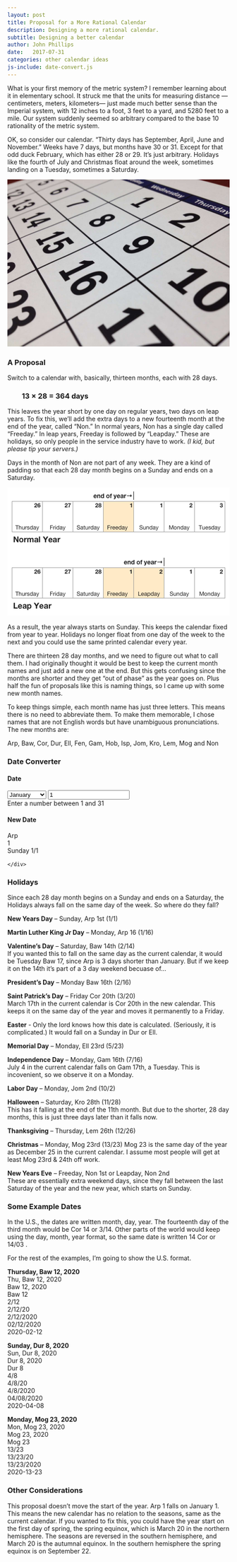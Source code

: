 ```yaml
---
layout: post
title: Proposal for a More Rational Calendar
description: Designing a more rational calendar.
subtitle: Designing a better calendar
author: John Phillips
date:   2017-07-31
categories: other calendar ideas
js-include: date-convert.js
---
```


What is your first memory of the metric system? I remember learning about it in elementary school. It struck me that the units for measuring distance —centimeters, meters, kilometers— just made much better sense than the Imperial system, with 12 inches to a foot, 3 feet to a yard, and 5280 feet to a mile. Our system suddenly seemed so arbitrary compared to the base 10 rationality of the metric system.

OK, so consider our calendar. “Thirty days has September, April, June and November.” Weeks have 7 days, but months have 30 or 31. Except for that odd duck February, which has either 28 or 29. It’s just arbitrary. Holidays like the fourth of July and Christmas float around the week, sometimes landing on a Tuesday, sometimes a Saturday. 


<img src="/img/calendar-closeup.jpg" class="full-width">

### A Proposal 
 
Switch to a calendar with, basically, thirteen months, each with 28 days. 

<h3 style="margin-left: 2em; margin-bottom: 1em;">13 × 28 = 364 days</h3>

This leaves the year short by one day on regular years, two days on leap years. To fix this, we’ll add the extra days to a new fourteenth month at the end of the year, called “Non.” In normal years, Non has a single day called “Freeday.” In leap years, Freeday is followed by “Leapday.” These are holidays, so only people in the service industry have to work. *(I kid, but please tip your servers.)*

Days in the month of Non are not part of any week. They are a kind of padding so that each 28 day month begins on a Sunday and ends on a Saturday.

<img src="/img/calendar-diagram.png" class="lrg">

As a result, the year always starts on Sunday. This keeps the calendar fixed from year to year. Holidays no longer float from one day of the week to the next and you could use the same printed calendar every year.

There are thirteen 28 day months, and we need to figure out what to call them. I had originally thought it would be best to keep the current month names and just add a new one at the end. But this gets confusing since the months are shorter and they get “out of phase” as the year goes on. Plus half the fun of proposals like this is naming things, so I came up with some new month names.

To keep things simple, each month name has just three letters. This means there is no need to abbreviate them. To make them memorable, I chose names that are not English words but have unambiguous pronunciations.  The new months are:

Arp, Baw, Cor, Dur, Ell, Fen, Gam, Hob, Isp, Jom, Kro, Lem, Mog and Non

### Date Converter

<div id="date-convert">
	<div class="current-date">
		<h4>Date</h4>
		<select id="current-month">
			<option value="Jan">January</option>
			<option value="Feb">February</option>
			<option value="Mar">March</option>
			<option value="Apr">April</option>
			<option value="May">May</option>
			<option value="Jun">June</option>
			<option value="Jul">July</option>
			<option value="Aug">August</option>
			<option value="Sep">September</option>
			<option value="Oct">October</option>
			<option value="Nov">November</option>
			<option value="Dec">December</option>
		</select>
		<input id="current-day" type="number" pattern="\d*" value="1">
		<div class="error hidden">
			Enter a number between 1 and <span id="num">31</span>
		</div>
	</div>
	<div class="new-date">
		<h4>New Date</h4>
		<div id="new-month">
			Arp
		</div>
		<div id="new-day">
			1
		</div>
		<div class="">
			<span id="dayofweek">Sunday</span> <span id="short-date">1/1</span>
		</div>
		
	</div>
</div>


### Holidays

Since each 28 day month begins on a Sunday and ends on a Saturday, the Holidays always fall on the same day of the week.  So where do they fall?

**New Years Day** – Sunday, Arp 1st (1/1)

**Martin Luther King Jr Day** – Monday, Arp 16 (1/16)

**Valentine’s Day** – Saturday, Baw 14th (2/14)  
If you wanted this to fall on the same day as the current calendar, it would be Tuesday Baw 17, since Arp is 3 days shorter than January. But if we keep it on the 14th it’s part of a 3 day weekend becuase of…

**President’s Day** – Monday Baw 16th (2/16)

**Saint Patrick’s Day** – Friday Cor 20th (3/20)  
March 17th in the current calendar is Cor 20th in the new calendar. This keeps it on the same day of the year and moves it permanently to a Friday.

**Easter**  - Only the lord knows how this date is calculated. (Seriously, it is complicated.) It would fall on a Sunday in Dur or Ell.

**Memorial Day** – Monday, Ell 23rd (5/23)

**Independence Day** – Monday, Gam 16th (7/16)  
July 4 in the current calendar falls on Gam 17th, a Tuesday. This is incovenient, so we observe it on a Monday.

**Labor Day** – Monday, Jom 2nd (10/2)

**Halloween** – Saturday, Kro 28th (11/28)  
This has it falling at the end of the 11th month. But due to the shorter, 28 day months, this is just three days later than it falls now.

**Thanksgiving** – Thursday, Lem 26th (12/26)

**Christmas** – Monday, Mog 23rd  (13/23)
Mog 23 is the same day of the year as December 25 in the current calendar. I assume most people will get at least Mog 23rd & 24th off work.

**New Years Eve** – Freeday, Non 1st or Leapday, Non 2nd  
These are essentially extra weekend days, since they fall between the last Saturday of the year and the new year, which starts on Sunday.


### Some Example Dates 

In the U.S., the dates are written month, day, year. The fourteenth day of the third month would be Cor 14 or  3/14.  Other parts of the world would keep using the day, month, year format, so the same date is written 14 Cor or 14/03 .

For the rest of the examples, I’m going to show the U.S. format.

**Thursday, Baw 12, 2020**  
Thu, Baw 12, 2020  
Baw 12, 2020  
Baw 12  
2/12  
2/12/20  
2/12/2020  
02/12/2020  
2020-02-12

**Sunday, Dur 8, 2020**  
Sun, Dur 8, 2020  
Dur 8, 2020  
Dur 8  
4/8  
4/8/20  
4/8/2020  
04/08/2020  
2020-04-08

**Monday, Mog 23, 2020**  
Mon, Mog 23, 2020  
Mog 23, 2020  
Mog 23  
13/23  
13/23/20  
13/23/2020  
2020-13-23

### Other Considerations

This proposal doesn’t move the start of the year. Arp 1 falls on January 1. This means the new calendar has no relation to the seasons, same as the current calendar. If you wanted to fix this, you could have the year start on the first day of spring, the spring equinox, which is March 20 in the northern hemisphere. The seasons are reversed in the southern hemisphere, and March 20 is the autumnal equinox. In the southern hemisphere the spring equinox is on September 22.

